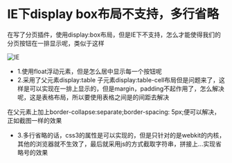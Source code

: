 # IE下display box布局不支持，多行省略

在写了分页插件，使用display:box布局，但是IE下不支持，怎么才能使得我们的分页按钮在一排显示呢，类似于这样

![IE](/work/Vue/ie.png)

- 1.使用float浮动元素，但是怎么居中显示每一个按钮呢
- 2.采用了父元素display:table  子元素display:table-cell布局但是问题来了，这样是可以实现在一排上显示的，但是margin，padding不起作用了，怎么解决呢，这是表格布局，所以要使用表格之间是的间距去解决

在父元素上加上border-collapse:separate;border-spacing: 5px;便可以解决，正如截图一样的效果

- 3.多行省略的话，css3的属性是可以实现的，但是只针对的是webkit的内核，其他的浏览器就不生效了，最后就采用js的方式截取字符串，拼接上...实现省略号的效果